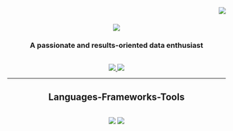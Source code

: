 <img align="right" src="https://visitor-badge.laobi.icu/badge?page_id=yasha-two0seven.visitor-badge" />

<h1 align="center">
    <img src="https://readme-typing-svg.herokuapp.com/?font=Righteous&size=35&center=true&vCenter=true&width=500&height=70&duration=4000&lines=Hi+There!+I'm+Yashanjali+Chavan!;" />
</h1>

<h3 align="center">A passionate and results-oriented data enthusiast</h3>

<br/>

<div align="center">
 
 

 </div>
 
<div align="center"> 
  <a href="http://www.linkedin.com/in/yashanjalichavan" target="_blank">
    <img src="https://img.shields.io/badge/LinkedIn-0077B5?style=for-the-badge&logo=linkedin&logoColor=white" target="_blank" />
  </a>
  <a href="https://public.tableau.com/app/profile/yashanjali.chavan" target="_blank">
    <img src="https://img.shields.io/badge/Tableau-E97627?style=for-the-badge&logo=Tableau&logoColor=white" target="_blank" />
  </a>
  
</div>

 <hr/>
 
<h2 align="center"> Languages-Frameworks-Tools </h2>
<br/>
<div align="center">
    <img src="https://skillicons.dev/icons?i=python,vscode,github,docker,git,r,hql,dbt,apachespark" />
    <img src="https://skillicons.dev/icons?i=mongodb,c,java,mssql,mysql,nosql,hadoop,cassandra,redis,neo4j,elasticsearch" /><br>
</div>

<br/>


